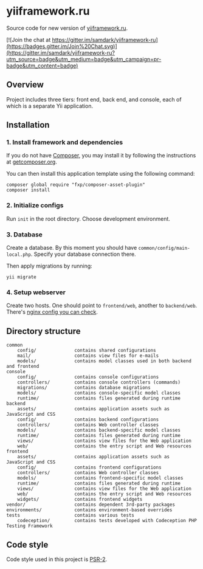 yiiframework.ru
===============

Source code for new version of [yiiframework.ru](http://yiiframework.ru/).

[![Join the chat at https://gitter.im/samdark/yiiframework-ru](https://badges.gitter.im/Join%20Chat.svg)](https://gitter.im/samdark/yiiframework-ru?utm_source=badge&utm_medium=badge&utm_campaign=pr-badge&utm_content=badge)

Overview
--------

Project includes three tiers: front end, back end, and console, each of which
is a separate Yii application.

Installation
------------

### 1. Install framework and dependencies

If you do not have [Composer](http://getcomposer.org/), you may install it by following the instructions
at [getcomposer.org](http://getcomposer.org/doc/00-intro.md#installation-nix).

You can then install this application template using the following command:

```
composer global require "fxp/composer-asset-plugin"
composer install
```

### 2. Initialize configs

Run `init` in the root directory. Choose development environment.

### 3. Database

Create a database. By this moment you should have `common/config/main-local.php`. Specify your database connection there.

Then apply migrations by running:

```
yii migrate
```

### 4. Setup webserver

Create two hosts. One should point to `frontend/web`, another to `backend/web`.
There's [nginx config you can check](https://github.com/samdark/yiiframework-ru/tree/development/server/nginx).

Directory structure
-------------------

```
common
    config/              contains shared configurations
    mail/                contains view files for e-mails
    models/              contains model classes used in both backend and frontend
console
    config/              contains console configurations
    controllers/         contains console controllers (commands)
    migrations/          contains database migrations
    models/              contains console-specific model classes
    runtime/             contains files generated during runtime
backend
    assets/              contains application assets such as JavaScript and CSS
    config/              contains backend configurations
    controllers/         contains Web controller classes
    models/              contains backend-specific model classes
    runtime/             contains files generated during runtime
    views/               contains view files for the Web application
    web/                 contains the entry script and Web resources
frontend
    assets/              contains application assets such as JavaScript and CSS
    config/              contains frontend configurations
    controllers/         contains Web controller classes
    models/              contains frontend-specific model classes
    runtime/             contains files generated during runtime
    views/               contains view files for the Web application
    web/                 contains the entry script and Web resources
    widgets/             contains frontend widgets
vendor/                  contains dependent 3rd-party packages
environments/            contains environment-based overrides
tests                    contains various tests
    codeception/         contains tests developed with Codeception PHP Testing Framework
```


Code style
----------

Code style used in this project is [PSR-2](http://www.php-fig.org/psr/psr-2/).